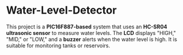 # Water-Level-Detector
This project is a **PIC16F887-based** system that uses an **HC-SR04 ultrasonic sensor** to measure water levels. The **LCD** displays "HIGH," "MID," or "LOW," and a **buzzer** alerts when the water level is high. It is suitable for monitoring tanks or reservoirs.  
